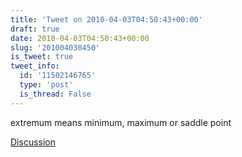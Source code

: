 ```yaml
---
title: 'Tweet on 2010-04-03T04:50:43+00:00'
draft: true
date: 2010-04-03T04:50:43+00:00
slug: '201004030450'
is_tweet: true
tweet_info:
  id: '11502146765'
  type: 'post'
  is_thread: False
---
```




extremum means minimum, maximum or saddle point

[Discussion](https://x.com/sytelus/status/11502146765)
